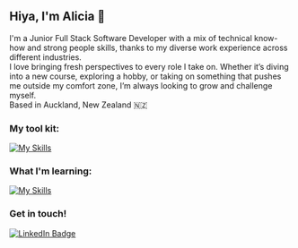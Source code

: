 ## Hiya, I'm Alicia 👩

I'm a Junior Full Stack Software Developer with a mix of technical know-how and strong people skills, thanks to my diverse work experience across different industries. 
<br/>
I love bringing fresh perspectives to every role I take on. Whether it’s diving into a new course, exploring a hobby, or taking on something that pushes me outside my comfort zone, I’m always looking to grow and challenge myself. 
<br/>
Based in Auckland, New Zealand 🇳🇿

### My tool kit:
[![My Skills](https://skillicons.dev/icons?i=html,css,js,ts,react,nodejs,express,vitest,sqlite,github,tailwind,figma)](https://skillicons.dev)
<br/>

### What I'm learning:

[![My Skills](https://skillicons.dev/icons?i=aws,threejs,c#)](https://skillicons.dev)

### Get in touch!

<div id="badges">
  <a href="https://www.linkedin.com/in/alicia-tavita/">
    <img src="https://img.shields.io/badge/LinkedIn-blue?style=for-the-badge&logo=linkedin&logoColor=white" alt="LinkedIn Badge"/>
  </a>
</div>
